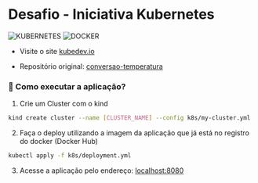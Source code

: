 # Desafio - Iniciativa Kubernetes

![KUBERNETES](https://img.shields.io/badge/Kubernetes-326DE6?style=for-the-badge&logo=kubernetes&logoColor=white) ![DOCKER](https://img.shields.io/badge/Docker-2496ED?style=for-the-badge&logo=docker&logoColor=white)

- Visite o site [kubedev.io](https://kubedev.io/)

- Repositório original: [conversao-temperatura](https://github.com/KubeDev/conversao-temperatura)

### 🏁 Como executar a aplicação?

1. Crie um Cluster com o kind

```sh
kind create cluster --name [CLUSTER_NAME] --config k8s/my-cluster.yml
```

2. Faça o deploy utilizando a imagem da aplicação que já está no registro do docker (Docker Hub)

```sh
kubectl apply -f k8s/deployment.yml
```

3. Acesse a aplicação pelo endereço: [localhost:8080](http://localhost:8080)
